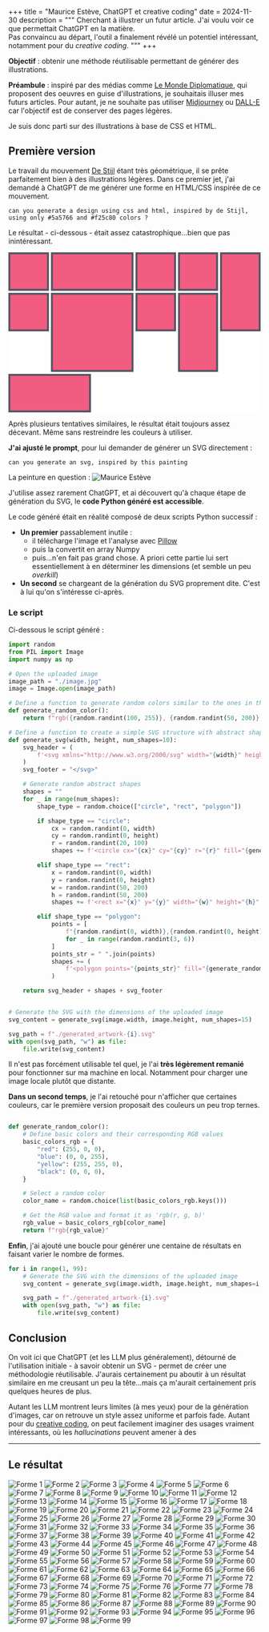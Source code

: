 +++
title = "Maurice Estève, ChatGPT et creative coding"
date = 2024-11-30
description = """
Cherchant à illustrer un futur article. J'ai voulu voir ce que permettait ChatGPT en la matière. <br>
Pas convaincu au départ, l'outil a finalement révélé un potentiel intéressant, notamment pour du <i>creative coding</i>.
"""
+++

**Objectif** : obtenir une méthode réutilisable permettant de générer des illustrations.

**Préambule** : inspiré par des médias comme [Le Monde Diplomatique](https://www.monde-diplomatique.fr), qui proposent des oeuvres en guise d'illustrations, je souhaitais illuser mes futurs articles.
Pour autant, je ne souhaite pas utiliser [Midjourney](https://en.wikipedia.org/wiki/Midjourney) ou [DALL-E](https://en.wikipedia.org/wiki/DALL-E) car l'objectif est de conserver des pages légères.

Je suis donc parti sur des illustrations à base de CSS et HTML.

## Première version

Le travail du mouvement [De Stijl](https://fr.wikipedia.org/wiki/De_Stijl) étant très géométrique, il se prête parfaitement bien à des illustrations légères.
Dans ce premier jet, j'ai demandé à ChatGPT de me générer une forme en HTML/CSS inspirée de ce mouvement.

```
can you generate a design using css and html, inspired by de Stijl, using only #5a5766 and #f25c80 colors ?
```

Le résultat - ci-dessous - était assez catastrophique...bien que pas inintéressant.

<style>
    #de-stijl.container {
        display: grid;
        grid-template-columns: repeat(6, 1fr);
        grid-template-rows: repeat(4, 1fr);
        gap: 4px;
        height: 20rem;
        background-color: white;
    }
    #de-stijl .block {
        background-color: #f25c80;
        border: 4px solid #5a5766;
    }
    #de-stijl .tall { grid-row: span 2; }
    #de-stijl .wide { grid-column: span 2; }
    #de-stijl .large { grid-column: span 2; grid-row: span 2; }
</style>
<div class="container" id="de-stijl">
    <div class="block"></div>
    <div class="block wide"></div>
    <div class="block"></div>
    <div class="block"></div>
    <div class="block tall"></div>
    <div class="block"></div>
    <div class="block large"></div>
    <div class="block"></div>
    <div class="block tall"></div>
    <div class="block wide"></div>
</div>

Après plusieurs tentatives similaires, le résultat était toujours assez décevant.
Même sans restreindre les couleurs à utiliser.

**J'ai ajusté le prompt**, pour lui demander de générer un SVG directement :
```
can you generate an svg, inspired by this painting
```

La peinture en question :
![Maurice Estève](./image.jpg)

J'utilise assez rarement ChatGPT, et ai découvert qu'à chaque étape de génération du SVG, le **code Python généré est accessible**.

Le code généré était en réalité composé de deux scripts Python successif :
- **Un premier** passablement inutile :
  - il télécharge l'image et l'analyse avec [Pillow](https://github.com/python-pillow/Pillow)
  - puis la convertit en array Numpy
  - puis...n'en fait pas grand chose. A priori cette partie lui sert essentiellement à en déterminer les dimensions (et semble un peu _overkill_)
- **Un second** se chargeant de la génération du SVG proprement dite. C'est à lui qu'on s'intéresse ci-après.

### Le script

Ci-dessous le script généré :

```py
import random
from PIL import Image
import numpy as np

# Open the uploaded image
image_path = "./image.jpg"
image = Image.open(image_path)

# Define a function to generate random colors similar to the ones in the image
def generate_random_color():
    return f"rgb({random.randint(100, 255)}, {random.randint(50, 200)}, {random.randint(50, 255)})"

# Define a function to create a simple SVG structure with abstract shapes
def generate_svg(width, height, num_shapes=10):
    svg_header = (
        f'<svg xmlns="http://www.w3.org/2000/svg" width="{width}" height="{height}">'
    )
    svg_footer = "</svg>"

    # Generate random abstract shapes
    shapes = ""
    for _ in range(num_shapes):
        shape_type = random.choice(["circle", "rect", "polygon"])

        if shape_type == "circle":
            cx = random.randint(0, width)
            cy = random.randint(0, height)
            r = random.randint(20, 100)
            shapes += f'<circle cx="{cx}" cy="{cy}" r="{r}" fill="{generate_random_color()}" />'

        elif shape_type == "rect":
            x = random.randint(0, width)
            y = random.randint(0, height)
            w = random.randint(50, 200)
            h = random.randint(50, 200)
            shapes += f'<rect x="{x}" y="{y}" width="{w}" height="{h}" fill="{generate_random_color()}" />'

        elif shape_type == "polygon":
            points = [
                f"{random.randint(0, width)},{random.randint(0, height)}"
                for _ in range(random.randint(3, 6))
            ]
            points_str = " ".join(points)
            shapes += (
                f'<polygon points="{points_str}" fill="{generate_random_color()}" />'
            )

    return svg_header + shapes + svg_footer


# Generate the SVG with the dimensions of the uploaded image
svg_content = generate_svg(image.width, image.height, num_shapes=15)

svg_path = f"./generated_artwork-{i}.svg"
with open(svg_path, "w") as file:
    file.write(svg_content)
```

Il n'est pas forcément utilisable tel quel, je l'ai **très légèrement remanié** pour fonctionner sur ma machine en local.
Notamment pour charger une image locale plutôt que distante.

**Dans un second temps**, je l'ai retouché pour n'afficher que certaines couleurs, car le première version proposait des couleurs un peu trop ternes.

```py

def generate_random_color():
    # Define basic colors and their corresponding RGB values
    basic_colors_rgb = {
        "red": (255, 0, 0),
        "blue": (0, 0, 255),
        "yellow": (255, 255, 0),
        "black": (0, 0, 0),
    }

    # Select a random color
    color_name = random.choice(list(basic_colors_rgb.keys()))

    # Get the RGB value and format it as 'rgb(r, g, b)'
    rgb_value = basic_colors_rgb[color_name]
    return f"rgb{rgb_value}"
```

**Enfin**, j'ai ajouté une boucle pour générer une centaine de résultats en faisant varier le nombre de formes.

```py
for i in range(1, 99):
    # Generate the SVG with the dimensions of the uploaded image
    svg_content = generate_svg(image.width, image.height, num_shapes=i * 2)

    svg_path = f"./generated_artwork-{i}.svg"
    with open(svg_path, "w") as file:
        file.write(svg_content)
```

## Conclusion

On voit ici que ChatGPT (et les LLM plus généralement), détourné de l'utilisation initiale - à savoir obtenir un SVG - permet de créer une méthodologie réutilisable.
J'aurais certainement pu aboutir à un résultat similaire en me creusant un peu la tête...mais ça m'aurait certainement pris quelques heures de plus.

Autant les LLM montrent leurs limites (à mes yeux) pour de la génération d'images, car on retrouve un style assez uniforme et parfois fade.
Autant pour du [creative coding](https://en.wikipedia.org/wiki/Creative_coding), on peut facilement imaginer des usages vraiment intéressants, où les *hallucinations* peuvent amener à des


---


## Le résultat

![Forme 1](./generated_artwork-1.svg)
![Forme 2](./generated_artwork-2.svg)
![Forme 3](./generated_artwork-3.svg)
![Forme 4](./generated_artwork-4.svg)
![Forme 5](./generated_artwork-5.svg)
![Forme 6](./generated_artwork-6.svg)
![Forme 7](./generated_artwork-7.svg)
![Forme 8](./generated_artwork-8.svg)
![Forme 9](./generated_artwork-9.svg)
![Forme 10](./generated_artwork-10.svg)
![Forme 11](./generated_artwork-11.svg)
![Forme 12](./generated_artwork-12.svg)
![Forme 13](./generated_artwork-13.svg)
![Forme 14](./generated_artwork-14.svg)
![Forme 15](./generated_artwork-15.svg)
![Forme 16](./generated_artwork-16.svg)
![Forme 17](./generated_artwork-17.svg)
![Forme 18](./generated_artwork-18.svg)
![Forme 19](./generated_artwork-19.svg)
![Forme 20](./generated_artwork-20.svg)
![Forme 21](./generated_artwork-21.svg)
![Forme 22](./generated_artwork-22.svg)
![Forme 23](./generated_artwork-23.svg)
![Forme 24](./generated_artwork-24.svg)
![Forme 25](./generated_artwork-25.svg)
![Forme 26](./generated_artwork-26.svg)
![Forme 27](./generated_artwork-27.svg)
![Forme 28](./generated_artwork-28.svg)
![Forme 29](./generated_artwork-29.svg)
![Forme 30](./generated_artwork-30.svg)
![Forme 31](./generated_artwork-31.svg)
![Forme 32](./generated_artwork-32.svg)
![Forme 33](./generated_artwork-33.svg)
![Forme 34](./generated_artwork-34.svg)
![Forme 35](./generated_artwork-35.svg)
![Forme 36](./generated_artwork-36.svg)
![Forme 37](./generated_artwork-37.svg)
![Forme 38](./generated_artwork-38.svg)
![Forme 39](./generated_artwork-39.svg)
![Forme 40](./generated_artwork-40.svg)
![Forme 41](./generated_artwork-41.svg)
![Forme 42](./generated_artwork-42.svg)
![Forme 43](./generated_artwork-43.svg)
![Forme 44](./generated_artwork-44.svg)
![Forme 45](./generated_artwork-45.svg)
![Forme 46](./generated_artwork-46.svg)
![Forme 47](./generated_artwork-47.svg)
![Forme 48](./generated_artwork-48.svg)
![Forme 49](./generated_artwork-49.svg)
![Forme 50](./generated_artwork-50.svg)
![Forme 51](./generated_artwork-51.svg)
![Forme 52](./generated_artwork-52.svg)
![Forme 53](./generated_artwork-53.svg)
![Forme 54](./generated_artwork-54.svg)
![Forme 55](./generated_artwork-55.svg)
![Forme 56](./generated_artwork-56.svg)
![Forme 57](./generated_artwork-57.svg)
![Forme 58](./generated_artwork-58.svg)
![Forme 59](./generated_artwork-59.svg)
![Forme 60](./generated_artwork-60.svg)
![Forme 61](./generated_artwork-61.svg)
![Forme 62](./generated_artwork-62.svg)
![Forme 63](./generated_artwork-63.svg)
![Forme 64](./generated_artwork-64.svg)
![Forme 65](./generated_artwork-65.svg)
![Forme 66](./generated_artwork-66.svg)
![Forme 67](./generated_artwork-67.svg)
![Forme 68](./generated_artwork-68.svg)
![Forme 69](./generated_artwork-69.svg)
![Forme 70](./generated_artwork-70.svg)
![Forme 71](./generated_artwork-71.svg)
![Forme 72](./generated_artwork-72.svg)
![Forme 73](./generated_artwork-73.svg)
![Forme 74](./generated_artwork-74.svg)
![Forme 75](./generated_artwork-75.svg)
![Forme 76](./generated_artwork-76.svg)
![Forme 77](./generated_artwork-77.svg)
![Forme 78](./generated_artwork-78.svg)
![Forme 79](./generated_artwork-79.svg)
![Forme 80](./generated_artwork-80.svg)
![Forme 81](./generated_artwork-81.svg)
![Forme 82](./generated_artwork-82.svg)
![Forme 83](./generated_artwork-83.svg)
![Forme 84](./generated_artwork-84.svg)
![Forme 85](./generated_artwork-85.svg)
![Forme 86](./generated_artwork-86.svg)
![Forme 87](./generated_artwork-87.svg)
![Forme 88](./generated_artwork-88.svg)
![Forme 89](./generated_artwork-89.svg)
![Forme 90](./generated_artwork-90.svg)
![Forme 91](./generated_artwork-91.svg)
![Forme 92](./generated_artwork-92.svg)
![Forme 93](./generated_artwork-93.svg)
![Forme 94](./generated_artwork-94.svg)
![Forme 95](./generated_artwork-95.svg)
![Forme 96](./generated_artwork-96.svg)
![Forme 97](./generated_artwork-97.svg)
![Forme 98](./generated_artwork-98.svg)
![Forme 99](./generated_artwork-99.svg)
